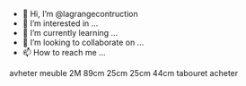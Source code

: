 - 👋 Hi, I’m @lagrangecontruction
- 👀 I’m interested in ...
- 🌱 I’m currently learning ...
- 💞️ I’m looking to collaborate on ...
- 📫 How to reach me ...

<!---
lagrangecontruction/lagrangecontruction is a ✨ special ✨ repository because its `README.md` (this file) appears on your GitHub profile.
You can click the Preview link to take a look at your changes.
--->
avheter meuble 2M 89cm
25cm 25cm 44cm tabouret acheter
